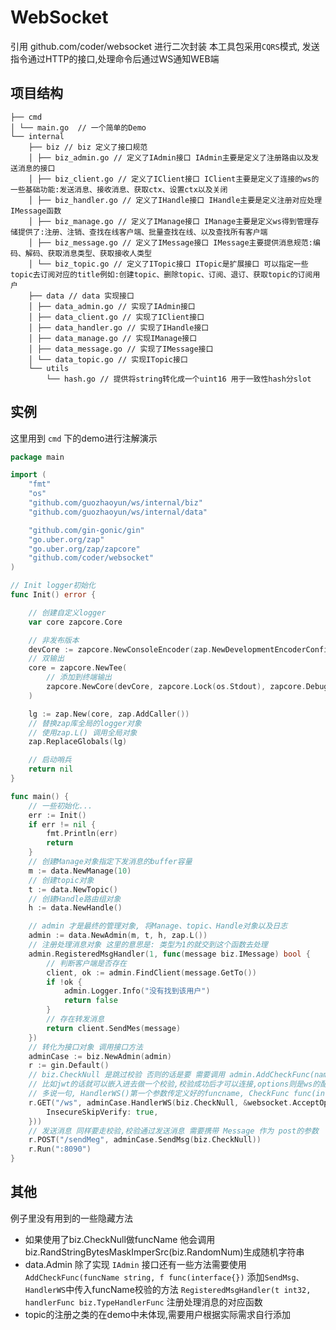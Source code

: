 # WebSocket

引用 github.com/coder/websocket 进行二次封装 本工具包采用`CQRS`模式, 发送指令通过HTTP的接口,处理命令后通过WS通知WEB端

## 项目结构

``` shell
├── cmd
│ └── main.go  // 一个简单的Demo
└── internal 
    ├── biz // biz 定义了接口规范
    │ ├── biz_admin.go // 定义了IAdmin接口 IAdmin主要是定义了注册路由以及发送消息的接口
    │ ├── biz_client.go // 定义了IClient接口 IClient主要是定义了连接的ws的一些基础功能:发送消息、接收消息、获取ctx、设置ctx以及关闭
    │ ├── biz_handler.go // 定义了IHandle接口 IHandle主要是定义注册对应处理IMessage函数
    │ ├── biz_manage.go // 定义了IManage接口 IManage主要是定义ws得到管理存储提供了:注册、注销、查找在线客户端、批量查找在线、以及查找所有客户端
    │ ├── biz_message.go // 定义了IMessage接口 IMessage主要提供消息规范:编码、解码、获取消息类型、获取接收人类型
    │ └── biz_topic.go // 定义了ITopic接口 ITopic是扩展接口 可以指定一些topic去订阅对应的title例如:创建topic、删除topic、订阅、退订、获取topic的订阅用户
    ├── data // data 实现接口
    │ ├── data_admin.go // 实现了IAdmin接口
    │ ├── data_client.go // 实现了IClient接口
    │ ├── data_handler.go // 实现了IHandle接口
    │ ├── data_manage.go // 实现IManage接口
    │ ├── data_message.go // 实现了IMessage接口
    │ └── data_topic.go // 实现ITopic接口
    └── utils
        └── hash.go // 提供将string转化成一个uint16 用于一致性hash分slot
```

## 实例

这里用到 `cmd` 下的demo进行注解演示

```go
package main

import (
	"fmt"
	"os"
	"github.com/guozhaoyun/ws/internal/biz"
	"github.com/guozhaoyun/ws/internal/data"

	"github.com/gin-gonic/gin"
	"go.uber.org/zap"
	"go.uber.org/zap/zapcore"
	"github.com/coder/websocket"
)

// Init logger初始化
func Init() error {

	// 创建自定义logger
	var core zapcore.Core

	// 非发布版本
	devCore := zapcore.NewConsoleEncoder(zap.NewDevelopmentEncoderConfig())
	// 双输出
	core = zapcore.NewTee(
		// 添加到终端输出
		zapcore.NewCore(devCore, zapcore.Lock(os.Stdout), zapcore.DebugLevel),
	)

	lg := zap.New(core, zap.AddCaller())
	// 替换zap库全局的logger对象
	// 使用zap.L() 调用全局对象
	zap.ReplaceGlobals(lg)

	// 启动哨兵
	return nil
}

func main() {
	// 一些初始化...
	err := Init()
	if err != nil {
		fmt.Println(err)
		return
	}
	// 创建Manage对象指定下发消息的buffer容量
	m := data.NewManage(10)
	// 创建topic对象
	t := data.NewTopic()
	// 创建Handle路由组对象
	h := data.NewHandle()

	// admin 才是最终的管理对象, 将Manage、topic、Handle对象以及日志
	admin := data.NewAdmin(m, t, h, zap.L())
	// 注册处理消息对象 这里的意思是: 类型为1的就交到这个函数去处理
	admin.RegisteredMsgHandler(1, func(message biz.IMessage) bool {
		// 判断客户端是否存在
		client, ok := admin.FindClient(message.GetTo())
		if !ok {
			admin.Logger.Info("没有找到该用户")
			return false
		}
		// 存在转发消息
		return client.SendMes(message)
	})
	// 转化为接口对象 调用接口方法
	adminCase := biz.NewAdmin(admin)
	r := gin.Default()
	// biz.CheckNull 是跳过校验 否则的话是要 需要调用 admin.AddCheckFunc(name,func(interface)) 去进行校验
	// 比如jwt的话就可以嵌入进去做一个校验,校验成功后才可以连接,options则是ws的配置 自行选择
	// 多说一句, HandlerWS()第一个参数传定义好的funcname, CheckFunc func(interface{}) (string, bool) interface传入的其实是上下文,可以通过ctx来获取中间件保存的信息
	r.GET("/ws", adminCase.HandlerWS(biz.CheckNull, &websocket.AcceptOptions{
		InsecureSkipVerify: true,
	}))
	// 发送消息 同样要走校验,校验通过发送消息 需要携带 Message 作为 post的参数
	r.POST("/sendMeg", adminCase.SendMsg(biz.CheckNull))
	r.Run(":8090")
}

```

## 其他

例子里没有用到的一些隐藏方法

- 如果使用了biz.CheckNull做funcName 他会调用 biz.RandStringBytesMaskImperSrc(biz.RandomNum)生成随机字符串
- data.Admin 除了实现 `IAdmin` 接口还有一些方法需要使用
  `AddCheckFunc(funcName string, f func(interface{})` 添加`SendMsg、HandlerWS`中传入funcName校验的方法
  `RegisteredMsgHandler(t int32, handlerFunc biz.TypeHandlerFunc`  注册处理消息的对应函数
- topic的注册之类的在demo中未体现,需要用户根据实际需求自行添加
    